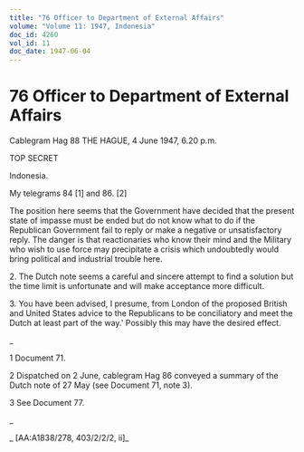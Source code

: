 ```yaml
---
title: "76 Officer to Department of External Affairs"
volume: "Volume 11: 1947, Indonesia"
doc_id: 4260
vol_id: 11
doc_date: 1947-06-04
---
```


# 76 Officer to Department of External Affairs

Cablegram Hag 88 THE HAGUE, 4 June 1947, 6.20 p.m.

TOP SECRET

Indonesia.

My telegrams 84 [1] and 86. [2]

The position here seems that the Government have decided that the present state of impasse must be ended but do not know what to do if the Republican Government fail to reply or make a negative or unsatisfactory reply. The danger is that reactionaries who know their mind and the Military who wish to use force may precipitate a crisis which undoubtedly would bring political and industrial trouble here.

2\. The Dutch note seems a careful and sincere attempt to find a solution but the time limit is unfortunate and will make acceptance more difficult.

3\. You have been advised, I presume, from London of the proposed British and United States advice to the Republicans to be conciliatory and meet the Dutch at least part of the way.' Possibly this may have the desired effect.

_

1 Document 71.

2 Dispatched on 2 June, cablegram Hag 86 conveyed a summary of the Dutch note of 27 May (see Document 71, note 3).

3 See Document 77.

_

_ [AA:A1838/278, 403/2/2/2, ii]_

